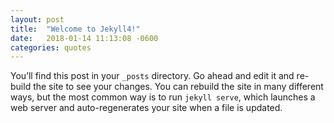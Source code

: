 ```yaml
---
layout: post
title:  "Welcome to Jekyll4!"
date:   2018-01-14 11:13:08 -0600
categories: quotes
---
```

You’ll find this post in your `_posts` directory. Go ahead and edit it and re-build the site to see your changes. You can rebuild the site in many different ways, but the most common way is to run `jekyll serve`, which launches a web server and auto-regenerates your site when a file is updated.